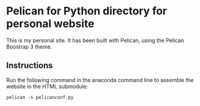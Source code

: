 # Pelican for Python directory for personal website

This is my personal site. It has been built with Pelican, using the Pelican Boostrap 3 theme.

## Instructions
Run the following command in the anaconda command line to assemble the website in the HTML submodule:

```
pelican -s pelicanconf.py
```
